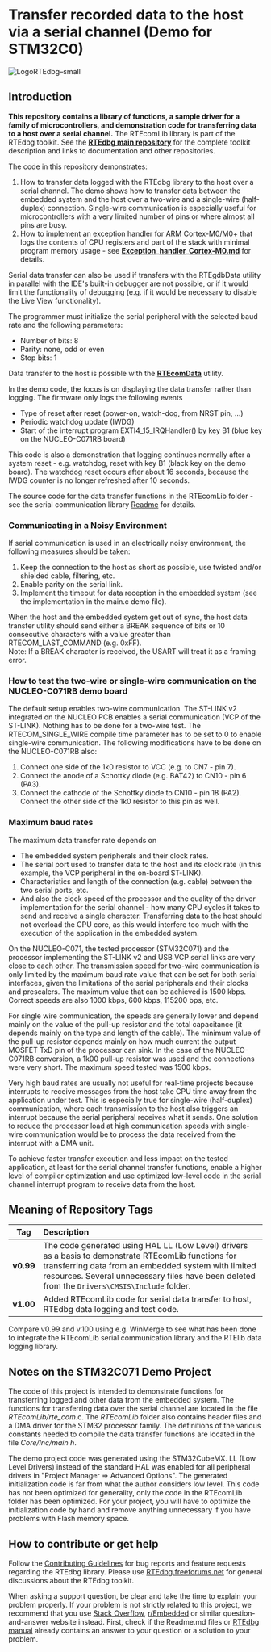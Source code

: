 # Transfer recorded data to the host via a serial channel (Demo for STM32C0)

![LogoRTEdbg–small](https://github.com/RTEdbg/RTEdbg/assets/144953452/e123f541-1d05-44ca-a85e-34a7abeded22)

## Introduction

**This repository contains a library of functions, a sample driver for a family of microcontrollers, and demonstration code for transferring data to a host over a serial channel.** 
The RTEcomLib library is part of the RTEdbg toolkit. See the **[RTEdbg main repository](https://github.com/RTEdbg/RTEdbg)** for the complete toolkit description and links to documentation and other repositories.

The code in this repository demonstrates:
1. How to transfer data logged with the RTEdbg library to the host over a serial channel. The demo shows how to transfer data between the embedded system and the host over a two-wire and a single-wire (half-duplex) connection. Single-wire communication is especially useful for microcontrollers with a very limited number of pins or where almost all pins are busy.
2. How to implement an exception handler for ARM Cortex-M0/M0+ that logs the contents of CPU registers and part of the stack with minimal program memory usage - see **[Exception_handler_Cortex-M0.md](./Exception_handler_Cortex-M0.md)** for details.

Serial data transfer can also be used if transfers with the RTEgdbData utility in parallel with the IDE's built-in debugger are not possible, or if it would limit the functionality of debugging (e.g. if it would be necessary to disable the Live View functionality).

The programmer must initialize the serial peripheral with the selected baud rate and the following parameters:

* Number of bits: 8
* Parity: none, odd or even
* Stop bits: 1

Data transfer to the host is possible with the **[RTEcomData](https://github.com/RTEdbg/RTEcomData)** utility.

In the demo code, the focus is on displaying the data transfer rather than logging. The firmware only logs the following events
- Type of reset after reset (power-on, watch-dog, from NRST pin, ...)
- Periodic watchdog update (IWDG)
- Start of the interrupt program EXTI4_15_IRQHandler() by key B1 (blue key on the NUCLEO-C071RB board)

This code is also a demonstration that logging continues normally after a system reset - e.g. watchdog, reset with key B1 (black key on the demo board). The watchdog reset occurs after about 16 seconds, because the IWDG counter is no longer refreshed after 10 seconds.

The source code for the data transfer functions in the RTEcomLib folder - see the serial communication library [Readme](./RTEcomLib/Readme.md) for details.

### Communicating in a Noisy Environment
If serial communication is used in an electrically noisy environment, the following measures should be taken:
1. Keep the connection to the host as short as possible, use twisted and/or shielded cable, filtering, etc.
2. Enable parity on the serial link.
3. Implement the timeout for data reception in the embedded system (see the implementation in the main.c demo file).

When the host and the embedded system get out of sync, the host data transfer utility should send either a BREAK sequence of bits or 10 consecutive characters with a value greater than RTECOM_LAST_COMMAND (e.g. 0xFF).
<br> Note: If a BREAK character is received, the USART will treat it as a framing error.

### How to test the two-wire or single-wire communication on the NUCLEO-C071RB demo board

The default setup enables two-wire communication. The ST-LINK v2 integrated on the NUCLEO PCB enables a serial communication (VCP of the ST-LINK). Nothing has to be done for a two-wire test. The RTECOM_SINGLE_WIRE compile time parameter has to be set to 0 to enable single-wire communication. The following modifications have to be done 
on the NUCLEO-C071RB also:
1. Connect one side of the 1k0 resistor to VCC (e.g. to CN7 - pin 7).
2. Connect the anode of a Schottky diode (e.g. BAT42) to CN10 - pin 6 (PA3).
3. Connect the cathode of the Schottky diode to CN10 - pin 18 (PA2). 
   <br> Connect the other side of the 1k0 resistor to this pin as well.

### Maximum baud rates
The maximum data transfer rate depends on
* The embedded system peripherals and their clock rates.
* The serial port used to transfer data to the host and its clock rate (in this example, the VCP peripheral in the on-board ST-LINK).
* Characteristics and length of the connection (e.g. cable) between the two serial ports, etc.
* And also the clock speed of the processor and the quality of the driver implementation for the serial channel - how many CPU cycles it takes to send and receive a single character. Transferring data to the host should not overload the CPU core, as this would interfere too much with the execution of the application in the embedded system.

On the NUCLEO-C071, the tested processor (STM32C071) and the processor implementing the ST-LINK v2 and USB VCP serial links are very close to each other. The transmission speed for two-wire communication is only limited by the maximum baud rate value that can be set for both serial interfaces, given the limitations of the serial peripherals and their clocks and prescalers. The maximum value that can be achieved is 1500 kbps. Correct speeds are also 1000 kbps, 600 kbps, 115200 bps, etc.

For single wire communication, the speeds are generally lower and depend mainly on the value of the pull-up resistor and the total capacitance (it depends mainly on the type and length of the cable). The minimum value of the pull-up resistor depends mainly on how much current the output MOSFET TxD pin of the processor can sink. In the case of the NUCLEO-C071RB conversion, a 1k00 pull-up resistor was used and the connections were very short. The maximum speed tested was 1500 kbps.

Very high baud rates are usually not useful for real-time projects because interrupts to receive messages from the host take CPU time away from the application under test. This is especially true for single-wire (half-duplex) communication, where each transmission to the host also triggers an interrupt because the serial peripheral receives what it sends. One solution to reduce the processor load at high communication speeds with single-wire communication would be to process the data received from the interrupt with a DMA unit.

To achieve faster transfer execution and less impact on the tested application, at least for the serial channel transfer functions, enable a higher level of compiler optimization and use optimized low-level code in the serial channel interrupt program to receive data from the host.

## Meaning of Repository Tags

|Tag|Description|
|:---:|:-----------|
| **v0.99** | The code generated using HAL LL (Low Level) drivers as a basis to demonstrate RTEcomLib functions for transferring data from an embedded system with limited resources. Several unnecessary files have been deleted from the `Drivers\CMSIS\Include` folder. |
| **v1.00** | Added RTEcomLib code for serial data transfer to host, RTEdbg data logging and test code. |

Compare v0.99 and v.100 using e.g. WinMerge to see what has been done to integrate the RTEcomLib serial communication library and the RTElib data logging library.

## Notes on the STM32C071 Demo Project
The code of this project is intended to demonstrate functions for transferring logged and other data from the embedded system. The functions for transferring data over the serial channel are located in the file *RTEcomLib/rte_com*.c. The *RTEcomLib* folder also contains header files and a DMA driver for the STM32 processor family. The definitions of the various constants needed to compile the data transfer functions are located in the file *Core/Inc/main.h*.

The demo project code was generated using the STM32CubeMX. LL (Low Level Drivers) instead of the standard HAL was enabled for all peripheral drivers in "Project Manager => Advanced Options". The generated initialization code is far from what the author considers low level. This code has not been optimized for generality, only the code in the RTEcomLib folder has been optimized. For your project, you will have to optimize the initialization code by hand and remove anything unnecessary if you have problems with Flash memory space.

## How to contribute or get help
Follow the [Contributing Guidelines](https://github.com/RTEdbg/RTEdbg/blob/master/docs/CONTRIBUTING.md) for bug reports and feature requests regarding the RTEdbg library. 
Please use [RTEdbg.freeforums.net](https://rtedbg.freeforums.net/) for general discussions about the RTEdbg toolkit.

When asking a support question, be clear and take the time to explain your problem properly. If your problem is not strictly related to this project, we recommend that you use [Stack Overflow](https://stackoverflow.com/), [r/Embedded](https://www.reddit.com/r/embedded/) or similar question-and-answer website instead. First, check if the Readme.md files or [RTEdbg manual](https://github.com/RTEdbg/RTEdbg/releases/download/Documentation/RTEdbg.library.and.tools.manual.pdf) already contains an answer to your question or a solution to your problem.
